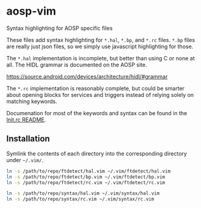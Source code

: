 # aosp-vim
Syntax highlighting for AOSP specific files

These files add syntax highlighting for `*.hal`, `*.bp`, and `*.rc` files.
`*.bp` files are really just json files, so we simply use javascript highlighting for those.

The `*.hal` implementation is incomplete, but better than using C or none at all.
The HIDL grammar is documented on the AOSP site.

https://source.android.com/devices/architecture/hidl/#grammar

The `*.rc` implementation is reasonably complete, but could be smarter about opening blocks for services and triggers 
instead of relying solely on matching keywords.

Documenation for most of the keywords and syntax can be found in the [Init.rc README](https://android.googlesource.com/platform/system/core/+/master/init/README.md).

## Installation

Symlink the contents of each directory into the corresponding directory under `~/.vim/`.

```bash
ln -s /path/to/repo/ftdetect/hal.vim ~/.vim/ftdetect/hal.vim
ln -s /path/to/repo/ftdetect/bp.vim ~/.vim/ftdetect/bp.vim
ln -s /path/to/repo/ftdetect/rc.vim ~/.vim/ftdetect/rc.vim

ln -s /path/to/repo/syntax/hal.vim ~/.vim/syntax/hal.vim
ln -s /path/to/repo/syntax/rc.vim ~/.vim/syntax/rc.vim
```
